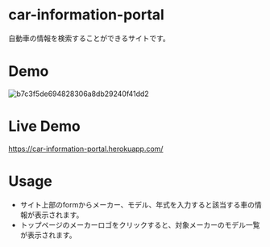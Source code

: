# car-information-portal

自動車の情報を検索することができるサイトです。  


# Demo
![b7c3f5de694828306a8db29240f41dd2](https://user-images.githubusercontent.com/63044039/145500629-cf2afb74-6078-4551-a059-e37794ab0681.gif)


# Live Demo
https://car-information-portal.herokuapp.com/

# Usage
* サイト上部のformからメーカー、モデル、年式を入力すると該当する車の情報が表示されます。  
* トップページのメーカーロゴをクリックすると、対象メーカーのモデル一覧が表示されます。
